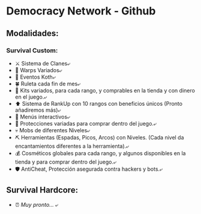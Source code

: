 # Democracy Network - Github

## Modalidades:

### Survival Custom:
 - ⚔️ Sistema de Clanes⤶
 - 🔰 Warps Variados⤶
 - 🏹 Eventos Koth⤶
 - 🍀 Ruleta cada fin de mes⤶
 - 💎 Kits variados, para cada rango, y comprables en la tienda y con dinero en el juego.⤶
 - ⬆️ Sistema de RankUp con 10 rangos con beneficios únicos (Pronto añadiremos más)⤶
 - 👥 Menús interactivos⤶
 - 🧊 Protecciones variadas para comprar dentro del juego.⤶
 - 💀 Mobs de diferentes Niveles⤶
 - ⛏ Herramientas (Espadas, Picos, Arcos) con Niveles. (Cada nivel da encantamientos diferentes a la herramienta).⤶
 - 💰 Cosméticos globales para cada rango, y algunos disponibles en la tienda y para comprar dentro del juego.⤶
 - 🛡️ AntiCheat, Protección asegurada contra hackers y bots.⤶

## Survival Hardcore:
 - ⏰ *Muy pronto...* ⤶
